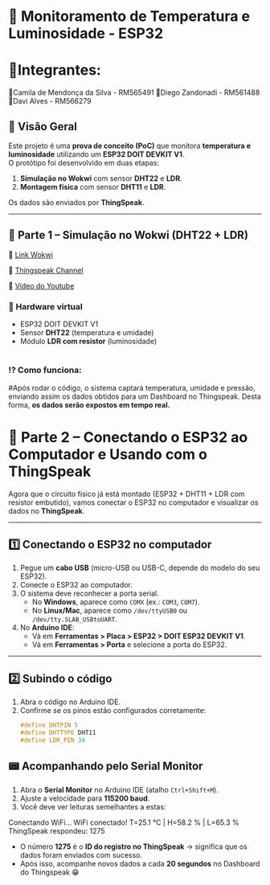 # 📘 Monitoramento de Temperatura e Luminosidade - ESP32

# 🚀Integrantes:
🔹Camila de Mendonça da Silva - RM565491
🔹Diego Zandonadi - RM561488
🔹Davi Alves - RM566279

## 🔹 Visão Geral
Este projeto é uma **prova de conceito (PoC)** que monitora **temperatura e luminosidade** utilizando um **ESP32 DOIT DEVKIT V1**.  
O protótipo foi desenvolvido em duas etapas:  
1. **Simulação no Wokwi** com sensor **DHT22** e **LDR**.  
2. **Montagem física** com sensor **DHT11** e **LDR**.  

Os dados são enviados por **ThingSpeak**.

---

## 🚀 Parte 1 – Simulação no Wokwi (DHT22 + LDR)

🔗 [Link Wokwi]([https://wokwi.com/](https://wokwi.com/projects/441077412366481409))  

🔗 [Thingspeak Channel]((https://thingspeak.mathworks.com/channels/3058720))  

🔗 [Vídeo do Youtube]([(https://thingspeak.mathworks.com/channels/3058720)](https://youtu.be/AKgNLOY8nAw?si=oMOQDENU1Ub3mvqR))  


### 🔌 Hardware virtual
- ESP32 DOIT DEVKIT V1  
- Sensor **DHT22** (temperatura e umidade)  
- Módulo **LDR com resistor** (luminosidade)
  #
### ⁉️ Como funciona:
#Após rodar o código, o sistema captará temperatura, umidade e pressão, enviando assim os dados obtidos para um Dashboard no Thingspeak. Desta forma, **os dados serão expostos em tempo real.**

# 🔌 Parte 2 – Conectando o ESP32 ao Computador e Usando com o ThingSpeak

Agora que o circuito físico já está montado (ESP32 + DHT11 + LDR com resistor embutido), vamos conectar o ESP32 no computador e visualizar os dados no **ThingSpeak**.

---

## 1️⃣ Conectando o ESP32 no computador

1. Pegue um **cabo USB** (micro-USB ou USB-C, depende do modelo do seu ESP32).  
2. Conecte o ESP32 ao computador.  
3. O sistema deve reconhecer a porta serial.  
   - No **Windows**, aparece como `COMX` (ex.: `COM3`, `COM7`).  
   - No **Linux/Mac**, aparece como `/dev/ttyUSB0` ou `/dev/tty.SLAB_USBtoUART`.  
4. No **Arduino IDE**:
   - Vá em **Ferramentas > Placa > ESP32 > DOIT ESP32 DEVKIT V1**.  
   - Vá em **Ferramentas > Porta** e selecione a porta do ESP32.  

---

## 2️⃣ Subindo o código

1. Abra o código no Arduino IDE.  
2. Confirme se os pinos estão configurados corretamente:
   ```cpp
   #define DHTPIN 5
   #define DHTTYPE DHT11
   #define LDR_PIN 34
## 📟 Acompanhando pelo Serial Monitor

1. Abra o **Serial Monitor** no Arduino IDE (atalho `Ctrl+Shift+M`).  
2. Ajuste a velocidade para **115200 baud**.  
3. Você deve ver leituras semelhantes a estas:

Conectando WiFi...
WiFi conectado!
T=25.1 °C | H=58.2 % | L=65.3 %
ThingSpeak respondeu: 1275


- O número **1275** é o **ID do registro no ThingSpeak** → significa que os dados foram enviados com sucesso.
- Após isso, acompanhe novos dados a cada **20 segundos** no Dashboard do Thingspeak 😁
